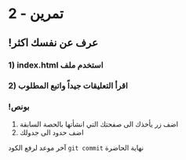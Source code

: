 
#  تمرين - 2
## !عرف عن نفسك اكثر

### 1) index.html استخدم ملف 
### 2) اقرأ التعليقات جيداً واتبع المطلوب

### !بونص 
1. اضف زر يأخذك الى صفحتك التي انشأتها بالحصة السابقة
2. اضف حدود الى جدولك

آخر موعد لرفع الكود  `git commit` 
نهاية الحاضرة 
